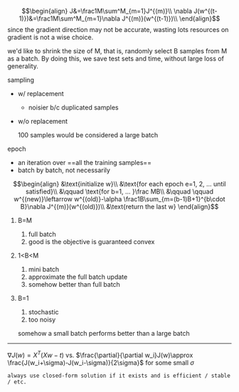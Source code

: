 $$\begin{align}
J&=\frac1M\sum^M_{m=1}J^{(m)}\\
\nabla J(w^{(t-1)})&=\frac1M\sum^M_{m=1}\nabla J^{(m)}(w^{(t-1)})\\
\end{align}$$
since the gradient direction may not be accurate, wasting lots resources on gradient is not a wise choice. 

we'd like to shrink the size of M, that is, randomly select B samples from M as a batch. By doing this, we save test sets and time, without large loss of generality.


sampling
- w/ replacement
	- noisier b/c duplicated samples
- w/o replacement


	100 samples would be considered a large batch


epoch
- an iteration over ==all the training samples==
- batch by batch, not necessarily

$$\begin{align}
&\text{initialize w}\\
&\text{for each epoch e=1, 2, ... until satisfied}\\
&\qquad \text{for b=1, ... }\frac MB\\
&\qquad \qquad w^{(new)}\leftarrow w^{(old)}-\alpha \frac1B\sum_{m=(b-1)B+1}^{b\cdot B}\nabla J^{(m)}(w^{(old)})\\
&\text{return the last w}
\end{align}$$

1. B=M
	1. full batch
	2. good is the objective is guaranteed convex
2. 1\<B\<M
	1. mini batch
	2. approximate the full batch update
	3. somehow better than full batch
3. B=1
	1. stochastic
	2. too noisy

	somehow a small batch performs better than a large batch 
 ---

$\nabla J(w)=X^T(Xw-t)$
vs.
$\frac{\partial}{\partial w_i}J(w)\approx \frac{J(w_i+\sigma)-J(w_i-\sigma)}{2\sigma}$ for some small $\sigma$

	always use closed-form solution if it exists and is efficient / stable / etc.

